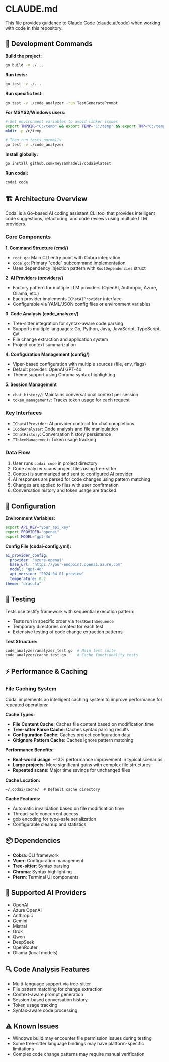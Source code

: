 # CLAUDE.md

This file provides guidance to Claude Code (claude.ai/code) when working with code in this repository.

## 🚀 Development Commands

**Build the project:**
```bash
go build -v ./...
```

**Run tests:**
```bash
go test -v ./...
```

**Run specific test:**
```bash
go test -v ./code_analyzer -run TestGeneratePrompt
```

**For MSYS2/Windows users:**
```bash
# Set environment variables to avoid linker issues
export TMPDIR="C:/temp" && export TEMP="C:/temp" && export TMP="C:/temp"
mkdir -p /c/temp

# Then run tests normally
go test -v ./code_analyzer
```

**Install globally:**
```bash
go install github.com/meysamhadeli/codai@latest
```

**Run codai:**
```bash
codai code
```

## 🏗️ Architecture Overview

Codai is a Go-based AI coding assistant CLI tool that provides intelligent code suggestions, refactoring, and code reviews using multiple LLM providers.

### Core Components

**1. Command Structure (cmd/)**
- `root.go`: Main CLI entry point with Cobra integration
- `code.go`: Primary "code" subcommand implementation
- Uses dependency injection pattern with `RootDependencies` struct

**2. AI Providers (providers/)**
- Factory pattern for multiple LLM providers (OpenAI, Anthropic, Azure, Ollama, etc.)
- Each provider implements `IChatAIProvider` interface
- Configurable via YAML/JSON config files or environment variables

**3. Code Analysis (code_analyzer/)**
- Tree-sitter integration for syntax-aware code parsing
- Supports multiple languages: Go, Python, Java, JavaScript, TypeScript, C#
- File change extraction and application system
- Project context summarization

**4. Configuration Management (config/)**
- Viper-based configuration with multiple sources (file, env, flags)
- Default provider: OpenAI GPT-4o
- Theme support using Chroma syntax highlighting

**5. Session Management**
- `chat_history/`: Maintains conversational context per session
- `token_management/`: Tracks token usage for each request

### Key Interfaces
- `IChatAIProvider`: AI provider contract for chat completions
- `ICodeAnalyzer`: Code analysis and file manipulation
- `IChatHistory`: Conversation history persistence
- `ITokenManagement`: Token usage tracking

### Data Flow
1. User runs `codai code` in project directory
2. Code analyzer scans project files using tree-sitter
3. Context is summarized and sent to configured AI provider
4. AI responses are parsed for code changes using pattern matching
5. Changes are applied to files with user confirmation
6. Conversation history and token usage are tracked

## 🔧 Configuration

**Environment Variables:**
```bash
export API_KEY="your_api_key"
export PROVIDER="openai"
export MODEL="gpt-4o"
```

**Config File (codai-config.yml):**
```yaml
ai_provider_config:
  provider: "azure-openai"
  base_url: "https://your-endpoint.openai.azure.com"
  model: "gpt-4o"
  api_version: "2024-04-01-preview"
  temperature: 0.2
theme: "dracula"
```

## 🧪 Testing

Tests use testify framework with sequential execution pattern:
- Tests run in specific order via `TestRunInSequence`
- Temporary directories created for each test
- Extensive testing of code change extraction patterns

**Test Structure:**
```bash
code_analyzer/analyzer_test.go  # Main test suite
code_analyzer/cache_test.go     # Cache functionality tests
```

## ⚡ Performance & Caching

### File Caching System
Codai implements an intelligent caching system to improve performance for repeated operations:

**Cache Types:**
- **File Content Cache**: Caches file content based on modification time
- **Tree-sitter Parse Cache**: Caches syntax parsing results  
- **Configuration Cache**: Caches project configuration data
- **Gitignore Pattern Cache**: Caches ignore pattern matching

**Performance Benefits:**
- **Real-world usage**: ~13% performance improvement in typical scenarios
- **Large projects**: More significant gains with complex file structures
- **Repeated scans**: Major time savings for unchanged files

**Cache Location:**
```
~/.codai/cache/  # Default cache directory
```

**Cache Features:**
- Automatic invalidation based on file modification time
- Thread-safe concurrent access
- gob encoding for type-safe serialization
- Configurable cleanup and statistics

## 📦 Dependencies

- **Cobra**: CLI framework
- **Viper**: Configuration management
- **Tree-sitter**: Syntax parsing
- **Chroma**: Syntax highlighting
- **Pterm**: Terminal UI components

## 🎯 Supported AI Providers

- OpenAI
- Azure OpenAI
- Anthropic
- Gemini
- Mistral
- Grok
- Qwen
- DeepSeek
- OpenRouter
- Ollama (local models)

## 🔍 Code Analysis Features

- Multi-language support via tree-sitter
- File pattern matching for change extraction
- Context-aware prompt generation
- Session-based conversation history
- Token usage tracking
- Syntax-aware code processing

## ⚠️ Known Issues

- Windows build may encounter file permission issues during testing
- Some tree-sitter language bindings may have platform-specific limitations
- Complex code change patterns may require manual verification
